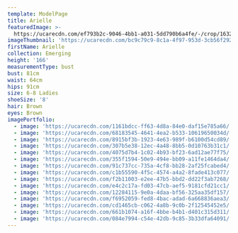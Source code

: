 ```yaml
---
template: ModelPage
title: Arielle
featuredImage: >-
  https://ucarecdn.com/ef793b2c-9046-4bb1-a031-5dd790b6a4fe/-/crop/1632x1417/0,0/-/preview/
imageThumbnail: 'https://ucarecdn.com/bc9c79c9-8c1a-4f97-953d-3cb56f29258c/'
firstName: Arielle
collection: Emerging
height: '166'
measurementType: bust
bust: 81cm
waist: 64cm
hips: 91cm
size: 6-8 Ladies
shoeSize: '8'
hair: Brown
eyes: Brown
imagePortfolio:
  - image: 'https://ucarecdn.com/1161bdcc-ff63-4d8a-84e0-daf15e785a66/'
  - image: 'https://ucarecdn.com/68183545-4641-4ea2-b533-10619650034d/'
  - image: 'https://ucarecdn.com/8915bf3b-1923-4e63-989f-b6100d54cd89/'
  - image: 'https://ucarecdn.com/307b5e38-12ec-4a48-8bb5-0d10763b31c1/'
  - image: 'https://ucarecdn.com/4075d7b4-1c02-4b93-bf23-6ad12ae77f75/'
  - image: 'https://ucarecdn.com/355f1594-50e9-494e-bb09-a11fe1464da4/'
  - image: 'https://ucarecdn.com/91c737cc-735a-4cf8-bb28-2af25fcabed4/'
  - image: 'https://ucarecdn.com/c1b55590-4f5c-4574-a4a2-8fade413c077/'
  - image: 'https://ucarecdn.com/f2b11003-e2ee-47b5-bbd2-dd22f3ab7268/'
  - image: 'https://ucarecdn.com/e4c2c17a-fd03-47cb-aef5-9181cfd21cc1/'
  - image: 'https://ucarecdn.com/12284115-9e0a-4daa-bf56-325aa35df157/'
  - image: 'https://ucarecdn.com/f6952059-fed8-4bac-adad-6a668836aea3/'
  - image: 'https://ucarecdn.com/cd1465cb-c062-4a8b-9c0b-2f12545452e5/'
  - image: 'https://ucarecdn.com/661b1074-a16f-4bbe-b4b1-d401c315d311/'
  - image: 'https://ucarecdn.com/084e7994-c54e-42db-9c85-3b33dfa64091/'
---
```


